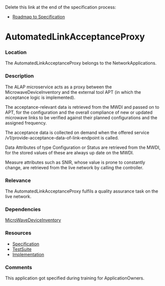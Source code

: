 Delete this link at the end of the specification process:  
- [Roadmap to Specification](../../issues/2)

# AutomatedLinkAcceptanceProxy

### Location
The AutomatedLinkAcceptanceProxy belongs to the NetworkApplications.

### Description
The ALAP microservice acts as a proxy between the MicrowaveDeviceInventory and the external tool APT (in which the acceptance logic is implemented).

The acceptance-relevant data is retrieved from the MWDI and passed on to APT, for the configuration and the overall compliance of new or updated microwave links to be verified against their planned configurations and the assigned frequency. 

The acceptance data is collected on demand when the offered service /v1/provide-acceptance-data-of-link-endpoint is called.

Data Attributes of type Configuration or Status are retrieved from the MWDI, for the stored values of these are always up date on the MWDI. 

Measure attributes such as SNIR, whose value is prone to constantly change, are retrieved from the live network by calling the controller.

### Relevance
The AutomatedLinkAcceptanceProxy fulfils a quality assurance task on the live network.

### Dependencies
 [MicroWaveDeviceInventory](https://github.com/openBackhaul/MicroWaveDeviceInventory)


### Resources
- [Specification](./spec/)
- [TestSuite](./testing/)
- [Implementation](./server/)

### Comments
This application got specified during training for ApplicationOwners.
